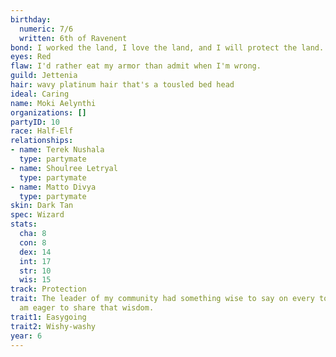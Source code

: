 ```yaml
---
birthday:
  numeric: 7/6
  written: 6th of Ravenent
bond: I worked the land, I love the land, and I will protect the land.
eyes: Red
flaw: I'd rather eat my armor than admit when I'm wrong.
guild: Jettenia
hair: wavy platinum hair that's a tousled bed head
ideal: Caring
name: Moki Aelynthi
organizations: []
partyID: 10
race: Half-Elf
relationships:
- name: Terek Nushala
  type: partymate
- name: Shoulree Letryal
  type: partymate
- name: Matto Divya
  type: partymate
skin: Dark Tan
spec: Wizard
stats:
  cha: 8
  con: 8
  dex: 14
  int: 17
  str: 10
  wis: 15
track: Protection
trait: The leader of my community had something wise to say on every topic, and I
  am eager to share that wisdom.
trait1: Easygoing
trait2: Wishy-washy
year: 6
---
```

